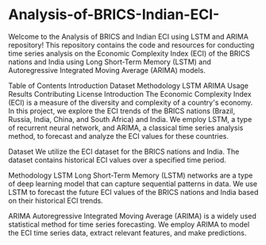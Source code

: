 # Analysis-of-BRICS-Indian-ECI-

Welcome to the Analysis of BRICS and Indian ECI using LSTM and ARIMA repository! This repository contains the code and resources for conducting time series analysis on the Economic Complexity Index (ECI) of the BRICS nations and India using Long Short-Term Memory (LSTM) and Autoregressive Integrated Moving Average (ARIMA) models.

Table of Contents Introduction Dataset Methodology LSTM ARIMA Usage Results Contributing License Introduction The Economic Complexity Index (ECI) is a measure of the diversity and complexity of a country's economy. In this project, we explore the ECI trends of the BRICS nations (Brazil, Russia, India, China, and South Africa) and India. We employ LSTM, a type of recurrent neural network, and ARIMA, a classical time series analysis method, to forecast and analyze the ECI values for these countries.

Dataset We utilize the ECI dataset for the BRICS nations and India. The dataset contains historical ECI values over a specified time period.

Methodology LSTM Long Short-Term Memory (LSTM) networks are a type of deep learning model that can capture sequential patterns in data. We use LSTM to forecast the future ECI values of the BRICS nations and India based on their historical ECI trends.

ARIMA Autoregressive Integrated Moving Average (ARIMA) is a widely used statistical method for time series forecasting. We employ ARIMA to model the ECI time series data, extract relevant features, and make predictions.
